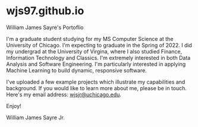 # wjs97.github.io
William James Sayre's Portoflio

I'm a graduate student studying for my MS Computer Science at the University of Chicago. I'm expecting to graduate in the Spring of 2022. I did my 
undergrad at the University of Virgina, where I also studied Finance, Information Technology and Classics. I'm extremely interested in both Data Analysis and Software Engineering. I'm particularly interested in applying Machine Learning to build dynamic, responsive software.

I've uploaded a few example projects which illustrate my capabilities and background. If you would like to learn more about me, please be in touch. Here's my email address: wjsjr@uchicago.edu.

Enjoy!

William James Sayre Jr.
